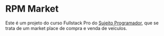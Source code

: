 # RPM Market

Este é um projeto do curso Fullstack Pro do [Sujeito Programador](https://sujeitoprogramador.com/), que se trata de um market place de compra e venda de veículos.
